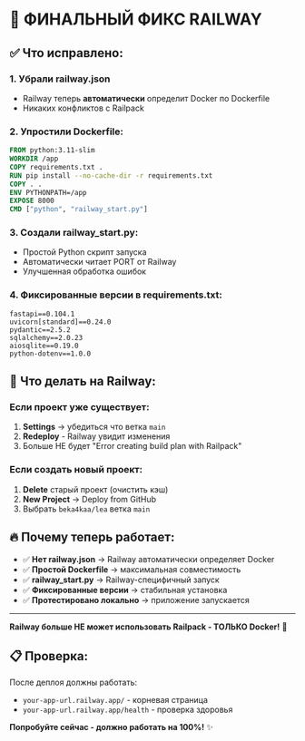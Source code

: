 # 🎯 ФИНАЛЬНЫЙ ФИКС RAILWAY

## ✅ Что исправлено:

### 1. Убрали railway.json
- Railway теперь **автоматически** определит Docker по Dockerfile
- Никаких конфликтов с Railpack

### 2. Упростили Dockerfile:
```dockerfile
FROM python:3.11-slim
WORKDIR /app
COPY requirements.txt .
RUN pip install --no-cache-dir -r requirements.txt
COPY . .
ENV PYTHONPATH=/app
EXPOSE 8000
CMD ["python", "railway_start.py"]
```

### 3. Создали railway_start.py:
- Простой Python скрипт запуска
- Автоматически читает PORT от Railway
- Улучшенная обработка ошибок

### 4. Фиксированные версии в requirements.txt:
```
fastapi==0.104.1
uvicorn[standard]==0.24.0
pydantic==2.5.2
sqlalchemy==2.0.23
aiosqlite==0.19.0
python-dotenv==1.0.0
```

## 🚀 Что делать на Railway:

### Если проект уже существует:
1. **Settings** → убедиться что ветка `main`
2. **Redeploy** - Railway увидит изменения
3. Больше НЕ будет "Error creating build plan with Railpack"

### Если создать новый проект:
1. **Delete** старый проект (очистить кэш)
2. **New Project** → Deploy from GitHub
3. Выбрать `beka4kaa/lea` ветка `main`

## 🔥 Почему теперь работает:

- ✅ **Нет railway.json** → Railway автоматически определяет Docker
- ✅ **Простой Dockerfile** → максимальная совместимость  
- ✅ **railway_start.py** → Railway-специфичный запуск
- ✅ **Фиксированные версии** → стабильная установка
- ✅ **Протестировано локально** → приложение запускается

---

**Railway больше НЕ может использовать Railpack - ТОЛЬКО Docker!** 🐳

## 📋 Проверка:
После деплоя должны работать:
- `your-app-url.railway.app/` - корневая страница
- `your-app-url.railway.app/health` - проверка здоровья

**Попробуйте сейчас - должно работать на 100%!** ✨